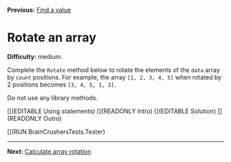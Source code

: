 ﻿**Previous:** [Find a value](arrays-findValue)

# Rotate an array

**Difficulty:** medium.

Complete the `Rotate` method below to rotate the elements of the `data` array by `count` positions. For example, the array `[1, 2, 3, 4, 5]` when rotated by 2 positions becomes `[3, 4, 5, 1, 2]`.

Do not use any library methods.

[](EDITABLE Using statements)
[](READONLY Intro)
[](EDITABLE Solution)
[](READONLY Outro)

[](RUN BrainCrushersTests.Tester)

---

**Next:** [Calculate array rotation](arrays-getRotation)